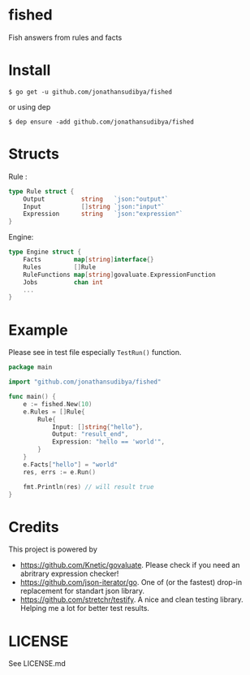 

# fished
Fish answers from rules and facts

# Install
```
$ go get -u github.com/jonathansudibya/fished
```

or using dep
```
$ dep ensure -add github.com/jonathansudibya/fished
```

# Structs
Rule :
```go
type Rule struct {
	Output 			string   `json:"output"`
	Input  			[]string `json:"input"`
	Expression   	string   `json:"expression"`
}
```
Engine:
```go
type Engine struct {
    Facts         map[string]interface{}
	Rules         []Rule
	RuleFunctions map[string]govaluate.ExpressionFunction
	Jobs          chan int
    ...
}
```

# Example
Please see in test file especially `TestRun()` function.
```go
package main

import "github.com/jonathansudibya/fished"

func main() {
	e := fished.New(10)
	e.Rules = []Rule{
		Rule{
			Input: []string{"hello"},
			Output: "result_end",
			Expression: "hello == 'world'",
		}
	}
	e.Facts["hello"] = "world"
	res, errs := e.Run()

	fmt.Println(res) // will result true
}
```

# Credits
This project is powered by 
- https://github.com/Knetic/govaluate. Please check if you need an abritrary expression checker!
- https://github.com/json-iterator/go. One of (or the fastest) drop-in replacement for standart json library.
- https://github.com/stretchr/testify. A nice and clean testing library. Helping me a lot for better test results.

# LICENSE
See LICENSE.md
